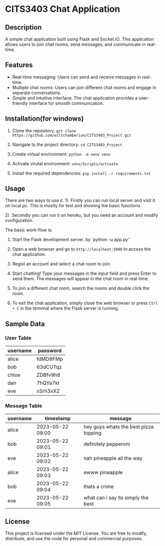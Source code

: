 # CITS3403 Chat Application

## Description

A simple chat application built using Flask and Socket.IO. This application allows users to join chat rooms, send messages, and communicate in real-time.

## Features

- Real-time messaging: Users can send and receive messages in real-time.
- Multiple chat rooms: Users can join different chat rooms and engage in separate conversations.
- Simple and intuitive interface: The chat application provides a user-friendly interface for smooth communication.

## Installation(for windows)

1. Clone the repository: `git clone https://github.com/wiltchamberian/CITS3403_Project.git`

2. Navigate to the project directory: `cd CITS3403_Project`

3. Create virtual environment: `python -m venv venv`

4. Activate virutal environment: `venv/Scripts/activate`

5. Install the required dependencies: `pip install -r requirements.txt`


## Usage

There are two ways to use it. 
1). Firstly you can run local server and visit it on local pc.
   This is mostly for test and showing the basic functions.
   
2). Secondly you can run it on heroku, but you need an account and modify configuration.

The basic work-flow is:
1. Start the Flask development server. by `python -u app.py'

2. Open a web browser and go to `http://localhost:5000` to access the chat application.

3. Regist an account and select a chat room to join.

4. Start chatting! Type your messages in the input field and press Enter to send them. The messages will appear in the chat room in real-time.

5. To join a different chat room, search the rooms and double click the room.

6. To exit the chat application, simply close the web browser or press `Ctrl + C` in the terminal where the Flask server is running.

## Sample Data

### User Table

| username | password |
| --- | --- |
| alice | fdMD8FMp |
| bob | 63dCUTqz |
| chloe | ZDBfv9h8 |
| dan | 7hQYa7kt |
| eve | xSrh3xXZ |

### Message Table

| username | timestamp | message |
| --- | --- | --- |
| alice | 2023-05-22 09:00| hey guys whats the best pizza topping |
| bob | 2023-05-22 09:01 | definitely pepperoni |
| eve | 2023-05-22 09:02| nah pineapple all the way |
| alice | 2023-05-22 09:03| ewww pineapple |
| bob | 2023-05-22 09:04 | thats a crime |
| eve | 2023-05-22 09:05| what can i say its simply the best |

## License

This project is licensed under the MIT License. You are free to modify, distribute, and use the code for personal and commercial purposes.
